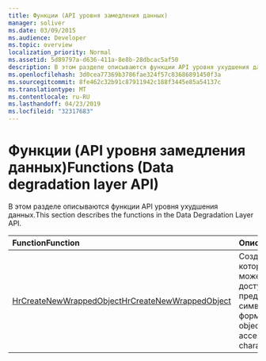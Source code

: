 ```yaml
---
title: Функции (API уровня замедления данных)
manager: soliver
ms.date: 03/09/2015
ms.audience: Developer
ms.topic: overview
localization_priority: Normal
ms.assetid: 5d89797a-d636-411a-8e8b-28dbcac5af50
description: В этом разделе описываются функции API уровня ухудшения данных.
ms.openlocfilehash: 3d0cea77369b3786fae324f57c83686891450f3a
ms.sourcegitcommit: 8fe462c32b91c87911942c188f3445e85a54137c
ms.translationtype: MT
ms.contentlocale: ru-RU
ms.lasthandoff: 04/23/2019
ms.locfileid: "32317683"
---
```

# <a name="functions-data-degradation-layer-api"></a><span data-ttu-id="9156f-103">Функции (API уровня замедления данных)</span><span class="sxs-lookup"><span data-stu-id="9156f-103">Functions (Data degradation layer API)</span></span>

<span data-ttu-id="9156f-104">В этом разделе описываются функции API уровня ухудшения данных.</span><span class="sxs-lookup"><span data-stu-id="9156f-104">This section describes the functions in the Data Degradation Layer API.</span></span>
  
|<span data-ttu-id="9156f-105">**Function**</span><span class="sxs-lookup"><span data-stu-id="9156f-105">**Function**</span></span>|<span data-ttu-id="9156f-106">**Описание**</span><span class="sxs-lookup"><span data-stu-id="9156f-106">**Description**</span></span>|
|:-----|:-----|
|[<span data-ttu-id="9156f-107">HrCreateNewWrappedObject</span><span class="sxs-lookup"><span data-stu-id="9156f-107">HrCreateNewWrappedObject</span></span>](hrcreatenewwrappedobject.md) <br/> |<span data-ttu-id="9156f-108">Создает объект, к которому клиент может получить доступ в предпочтительном символьном формате.</span><span class="sxs-lookup"><span data-stu-id="9156f-108">Creates an object that a client can access in a preferred character format.</span></span>  <br/> |
   

